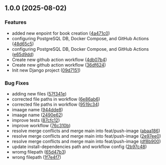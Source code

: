 ## 1.0.0 (2025-08-02)

### Features

* added new enpoint for book creation ([4a471c0](https://github.com/nabieba7/DevOps/commit/4a471c0f2152333660a07606c42cbcec8a0b70eb))
* configuring PostgreSQL DB, Docker Compose, and GitHub Actions ([48d65c5](https://github.com/nabieba7/DevOps/commit/48d65c54f94d17d0d0bccc4904d8487b80f2d368))
* configuring PostgreSQL DB, Docker Compose, and GitHub Actions ([e65d9dd](https://github.com/nabieba7/DevOps/commit/e65d9ddd6cac2f9a84f3e49b856029e0a18f9473))
* Create new github action workflow ([4db07b4](https://github.com/nabieba7/DevOps/commit/4db07b4e14d3010c91799290e4599ae27eda5936))
* Create new github action workflow ([36df624](https://github.com/nabieba7/DevOps/commit/36df624c11adfe50ab15654600c799b59f4ee188))
* Init new Django project ([09d7151](https://github.com/nabieba7/DevOps/commit/09d7151b23ef20e061493681f8a5934f1ac95471))

### Bug Fixes

* adding new files ([57f341e](https://github.com/nabieba7/DevOps/commit/57f341e3bc3c3c451aba6612363dd3034c660283))
* corrected file paths in workflow ([6e86ab6](https://github.com/nabieba7/DevOps/commit/6e86ab66a75895fea4bde9fc3e56a50408528609))
* corrected file paths in workflow ([9519c34](https://github.com/nabieba7/DevOps/commit/9519c3495597a758b789c76111995b50caa359e3))
* imaage name ([944dde8](https://github.com/nabieba7/DevOps/commit/944dde87dda9b02a1acfbcf45f5cbe487837f410))
* imaage name ([2490e62](https://github.com/nabieba7/DevOps/commit/2490e62f2c4e00f15bddbf7505eb250deca723a9))
* improve tests ([87cfc12](https://github.com/nabieba7/DevOps/commit/87cfc125b9b48d9f56de92a6eccb7046ade876a5))
* improve workflow ([76c310b](https://github.com/nabieba7/DevOps/commit/76c310bb878a0b16018d4471846fb29b188bf164))
* resolve merge conflicts and merge main into feat/push-image ([abaa186](https://github.com/nabieba7/DevOps/commit/abaa1862951c39300c717ce5e7b4070ac05ade59))
* resolve merge conflicts and merge main into feat/push-image ([2e97ee0](https://github.com/nabieba7/DevOps/commit/2e97ee046159de95143405a7fe5eb09704fddd03))
* resolve merge conflicts and merge main into feat/push-image ([df8b900](https://github.com/nabieba7/DevOps/commit/df8b9003b669114bd11d2c74f4bc4dd4ee4f5337))
* update install-dependencies path and workflow config ([2b97c48](https://github.com/nabieba7/DevOps/commit/2b97c48dd48401d2ef8288d8e8b012af36df6e87))
* wromg filepath ([65d47b3](https://github.com/nabieba7/DevOps/commit/65d47b35869927fcdadc8caeea8920d1456fa9c3))
* wrong filepath ([1f7e4f7](https://github.com/nabieba7/DevOps/commit/1f7e4f70badda23b36d3d1f2fba453aba80ce541))
